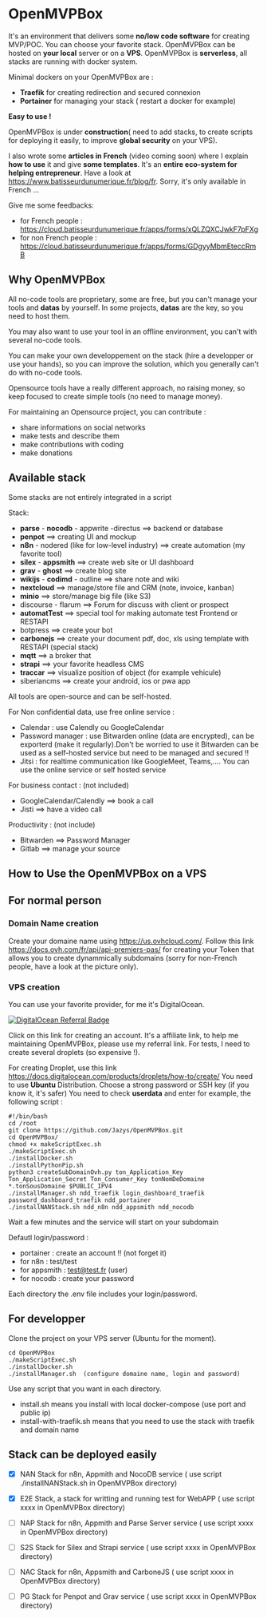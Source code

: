 # OpenMVPBox

It's an environment that delivers some **no/low code software** for creating MVP/POC. You can choose your favorite stack.
OpenMVPBox can be hosted on **your local** server or on a **VPS**.
OpenMVPBox is **serverless**, all stacks are running with docker system. 

Minimal dockers on your OpenMVPBox are :
* **Traefik** for creating redirection and secured connexion
* **Portainer** for managing your stack ( restart a docker for example)

**Easy to use !** 

OpenMVPBox is under **construction**( need to add stacks, to create scripts for deploying it easily, to improve **global security** on your VPS).

I also wrote some **articles in French** (video coming soon) where I explain **how to use** it and give **some templates**. It's an **entire eco-system for helping entrepreneur**.
Have a look at https://www.batisseurdunumerique.fr/blog/fr. Sorry, it's only available in French ...

Give me some feedbacks:
* for French people : https://cloud.batisseurdunumerique.fr/apps/forms/xQLZQXCJwkF7pFXg
* for non French people : https://cloud.batisseurdunumerique.fr/apps/forms/GDgyyMbmEteccRmB

## Why OpenMVPBox

All no-code tools are proprietary, some are free, but you can't manage your tools and **datas** by yourself.
In some projects, **datas** are the key, so you need to host them. 

You may also want to use your tool in an offline environment, you can't with several no-code tools.

You can make your own developpement on the stack (hire a developper or use your hands), so you can improve the solution, which you generally can't do with no-code tools.

Opensource tools have a really different approach, no raising money, so keep focused to create simple tools (no need to manage money).

For maintaining an Opensource project, you can contribute :
* share informations on social networks
* make tests and describe them
* make contributions with coding
* make donations

## Available stack

Some stacks are not entirely integrated in a script

Stack:
- **parse** - **nocodb** - appwrite  -directus  ==> backend or database
- **penpot** ==> creating UI and mockup
- **n8n** - nodered (like for low-level industry) ==> create automation (my favorite tool)
- **silex** - **appsmith** ==> create web site or UI dashboard
- **grav** - **ghost** ==> create blog site
- **wikijs** - **codimd** - outline ==> share note and wiki
- **nextcloud** ==> manage/store file and CRM (note, invoice, kanban)
- **minio** ==> store/manage big file (like S3)
- discourse - flarum ==> Forum for discuss with client or prospect
- **automatTest** ==> special tool for making automate test Frontend or RESTAPI
- botpress ==> create your bot
- **carbonejs** ==> create your document pdf, doc, xls using template with RESTAPI (special stack)
- **mqtt** ==> a broker that
- **strapi** ==> your favorite headless CMS
- **traccar** ==> visualize position of object (for example vehicule)
- siberiancms ==> create your android, ios or pwa app

All tools are open-source and can be self-hosted.

For Non confidential data, use free online service :
- Calendar : use Calendly ou GoogleCalendar
- Password manager : use Bitwarden online (data are encrypted), can be exporterd (make it regularly).Don't be worried to use it
Bitwarden can be used as a self-hosted service but need to be managed and secured !!
- Jitsi : for realtime communication like GoogleMeet, Teams,.... You can use the online service or self hosted service

For business contact : (not included)
- GoogleCalendar/Calendly ==> book a call
- Jisti ==> have a video call

Productivity : (not include)
- Bitwarden ==> Password Manager
- Gitlab ==> manage your source

## How to Use the OpenMVPBox on a VPS

## For normal person

### Domain Name creation
Create your domaine name using https://us.ovhcloud.com/.
Follow this link https://docs.ovh.com/fr/api/api-premiers-pas/ for creating your Token that allows you to create dynammically subdomains (sorry for non-French people, have a look at the picture only).

### VPS creation
You can use your favorite provider, for me it's DigitalOcean.

[![DigitalOcean Referral Badge](https://web-platforms.sfo2.digitaloceanspaces.com/WWW/Badge%203.svg)](https://www.digitalocean.com/?refcode=aeea1af961a4&utm_campaign=Referral_Invite&utm_medium=Referral_Program&utm_source=badge)

Click on this link for creating an account. It's a affiliate link, to help me maintaining OpenMVPBox, please use my referral link. For tests, I need to create several droplets (so expensive !).

For creating Droplet, use this link https://docs.digitalocean.com/products/droplets/how-to/create/
You need to use **Ubuntu** Distribution.
Choose a strong password or SSH key (if you know it, it's safer)
You need to check **userdata** and enter for example, the following script :

    #!/bin/bash 
    cd /root 
    git clone https://github.com/Jazys/OpenMVPBox.git 
    cd OpenMVPBox/ 
    chmod +x makeScriptExec.sh 
    ./makeScriptExec.sh 
    ./installDocker.sh 
    ./installPythonPip.sh 
    python3 createSubDomainOvh.py ton_Application_Key Ton_Application_Secret Ton_Consumer_Key tonNomDeDomaine *.tonSousDomaine $PUBLIC_IPV4 
    ./installManager.sh ndd_traefik login_dashboard_traefik password_dashboard_traefik ndd_portainer 
    ./installNANStack.sh ndd_n8n ndd_appsmith ndd_nocodb

Wait a few minutes and the service will start on your subdomain

Defautl login/password :
* portainer : create an account !! (not forget it)
* for n8n : test/test
* for appsmith : test@test.fr (user)
* for nocodb : create your password

Each directory the .env file includes your login/password.

## For developper

Clone the project on your VPS server (Ubuntu for the moment).

    cd OpenMVPBox
    ./makeScriptExec.sh
    ./installDocker.sh
    ./installManager.sh  (configure domaine name, login and password)

Use any script that you want in each directory.
* install.sh means you install with local docker-compose (use port and public ip)
* install-with-traefik.sh means that you need to use the stack with traefik and domain name

## Stack can be deployed easily

- [x] NAN Stack for n8n, Appmith and NocoDB service ( use script ./installNANStack.sh in OpenMVPBox directory)
- [x] E2E Stack, a stack for writting and running test for WebAPP ( use script xxxx in OpenMVPBox directory)
- [ ] NAP Stack for n8n, Appmith and Parse Server service ( use script xxxx in OpenMVPBox directory)
- [ ] S2S Stack for Silex and Strapi service ( use script xxxx in OpenMVPBox directory)
- [ ] NAC Stack for n8n, Appsmith and CarboneJS ( use script xxxx in OpenMVPBox directory)
- [ ] PG Stack for Penpot and Grav service ( use script xxxx in OpenMVPBox directory)

